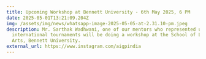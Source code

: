 ```yaml
---
title: Upcoming Workshop at Bennett University - 6th May 2025, 6 PM
date: 2025-05-01T13:21:09.204Z
img: /assets/img/news/whatsapp-image-2025-05-05-at-2.31.10-pm.jpeg
description: Mr. Sarthak Wadhwani, one of our mentors who represented us in
  international tournaments will be doing a workshop at the School of Liberal
  Arts, Bennett University.
external_url: https://www.instagram.com/aigpindia
---
```

